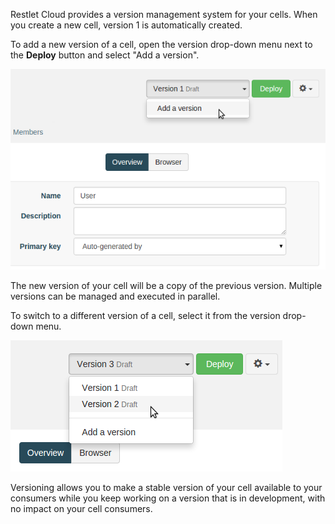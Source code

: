Restlet Cloud provides a version management system for your cells. When you create a new cell, version 1 is automatically created.

To add a new version of a cell, open the version drop-down menu next to the **Deploy** button and select "Add a version".

![Add a version](images/add-a-version.png "Add a version")

The new version of your cell will be a copy of the previous version. Multiple versions can be managed and executed in parallel.

To switch to a different version of a cell, select it from the version drop-down menu.

![Switch cell version](images/switch-cell-version.png "Switch cell version")

Versioning allows you to make a stable version of your cell available to your consumers while you keep working on a version that is in development, with no impact on your cell consumers.
